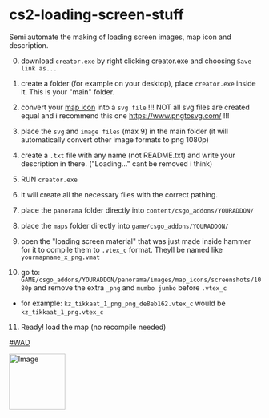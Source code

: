 # cs2-loading-screen-stuff
Semi automate the making of loading screen images, map icon and description. 

0. download `creator.exe` by right clicking creator.exe and choosing `Save link as...`

1. create a folder (for example on your desktop), place `creator.exe` inside it. This is your "main" folder.

2. convert your [map icon](https://github.com/vgalisson/csgo-map-icons) into a `svg file` !!! NOT all svg files are created equal and i recommend this one https://www.pngtosvg.com/ !!!

3. place the `svg` and `image files` (max 9) in the main folder (it will automatically convert other image formats to png 1080p)

4. create a `.txt` file with any name (not README.txt) and write your description in there. ("Loading..." cant be removed i think)

5. RUN `creator.exe`

6. it will create all the necessary files with the correct pathing.

7. place the `panorama` folder directly into `content/csgo_addons/YOURADDON/`
8. place the `maps` folder directly into `game/csgo_addons/YOURADDON/`

9. open the "loading screen material" that was just made inside hammer for it to compile them to `.vtex_c` format. Theyll be named like `yourmapname_x_png.vmat`

10. go to: `GAME/csgo_addons/YOURADDON/panorama/images/map_icons/screenshots/1080p` and remove the extra `_png` and `mumbo jumbo` before `.vtex_c`

- for example: `kz_tikkaat_1_png_png_de8eb162.vtex_c` would be `kz_tikkaat_1_png.vtex_c`

11. Ready! load the map (no recompile needed)


[#WAD](https://steamcommunity.com/groups/ckzwad)

<img width="112" height="112" alt="Image" src="https://github.com/user-attachments/assets/6bc1c38d-9330-41fe-9f0f-b7d25b59aabf" />
